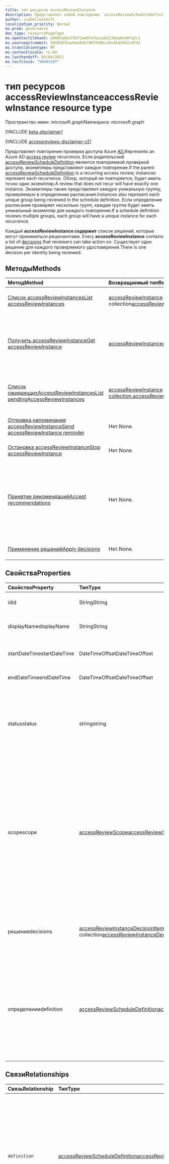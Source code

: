 ```yaml
---
title: тип ресурсов accessReviewInstance
description: Представляет собой повторение `accessReviewScheduleDefinition` .
author: isabelleatmsft
localization_priority: Normal
ms.prod: governance
doc_type: resourcePageType
ms.openlocfilehash: a0003ab8a79372a4dfefea1a62120ea8e40fa2c1
ms.sourcegitcommit: 3b583d7baa9ae81b796fd30bc24c65d26b2cdf43
ms.translationtype: MT
ms.contentlocale: ru-RU
ms.lasthandoff: 03/04/2021
ms.locfileid: "50443197"
---
```

# <a name="accessreviewinstance-resource-type"></a><span data-ttu-id="cf5b7-103">тип ресурсов accessReviewInstance</span><span class="sxs-lookup"><span data-stu-id="cf5b7-103">accessReviewInstance resource type</span></span>

<span data-ttu-id="cf5b7-104">Пространство имен: microsoft.graph</span><span class="sxs-lookup"><span data-stu-id="cf5b7-104">Namespace: microsoft.graph</span></span>

[!INCLUDE [beta-disclaimer](../../includes/beta-disclaimer.md)]

[!INCLUDE [accessreviews-disclaimer-v2](../../includes/accessreviews-disclaimer-v2.md)]

<span data-ttu-id="cf5b7-105">Представляет повторение проверки доступа Azure [AD.](accessreviewsv2-root.md)</span><span class="sxs-lookup"><span data-stu-id="cf5b7-105">Represents an Azure AD [access review](accessreviewsv2-root.md) recurrence.</span></span> <span data-ttu-id="cf5b7-106">Если родительский [accessReviewScheduleDefinition](accessreviewscheduledefinition.md) является повторяемой проверкой доступа, экземпляры представляют каждое повторение.</span><span class="sxs-lookup"><span data-stu-id="cf5b7-106">If the parent [accessReviewScheduleDefinition](accessreviewscheduledefinition.md) is a recurring access review, instances represent each recurrence.</span></span> <span data-ttu-id="cf5b7-107">Обзор, который не повторяется, будет иметь точно один экземпляр.</span><span class="sxs-lookup"><span data-stu-id="cf5b7-107">A review that does not recur will have exactly one instance.</span></span> <span data-ttu-id="cf5b7-108">Экземпляры также представляют каждую уникальную группу, проверяемую в определении расписания.</span><span class="sxs-lookup"><span data-stu-id="cf5b7-108">Instances also represent each unique group being reviewed in the schedule definition.</span></span> <span data-ttu-id="cf5b7-109">Если определение расписания проверяет несколько групп, каждая группа будет иметь уникальный экземпляр для каждого повторения.</span><span class="sxs-lookup"><span data-stu-id="cf5b7-109">If a schedule definition reviews multiple groups, each group will have a unique instance for each recurrence.</span></span>

<span data-ttu-id="cf5b7-110">Каждый **accessReviewInstance содержит** список решений, которые могут приниматься рецензентами. [](accessreviewinstancedecisionitem.md)</span><span class="sxs-lookup"><span data-stu-id="cf5b7-110">Every **accessReviewInstance** contains a list of [decisions](accessreviewinstancedecisionitem.md) that reviewers can take action on.</span></span> <span data-ttu-id="cf5b7-111">Существует одно решение для каждого проверяемого удостоверения.</span><span class="sxs-lookup"><span data-stu-id="cf5b7-111">There is one decision per identity being reviewed.</span></span>

## <a name="methods"></a><span data-ttu-id="cf5b7-112">Методы</span><span class="sxs-lookup"><span data-stu-id="cf5b7-112">Methods</span></span>

| <span data-ttu-id="cf5b7-113">Метод</span><span class="sxs-lookup"><span data-stu-id="cf5b7-113">Method</span></span> | <span data-ttu-id="cf5b7-114">Возвращаемый тип</span><span class="sxs-lookup"><span data-stu-id="cf5b7-114">Return Type</span></span> | <span data-ttu-id="cf5b7-115">Описание</span><span class="sxs-lookup"><span data-stu-id="cf5b7-115">Description</span></span> |
|:---------------|:--------|:----------|
|[<span data-ttu-id="cf5b7-116">Список accessReviewInstances</span><span class="sxs-lookup"><span data-stu-id="cf5b7-116">List accessReviewInstances</span></span>](../api/accessreviewinstance-list.md) | <span data-ttu-id="cf5b7-117">[accessReviewInstance](accessreviewinstance.md) collection</span><span class="sxs-lookup"><span data-stu-id="cf5b7-117">[accessReviewInstance](accessreviewinstance.md) collection</span></span> | <span data-ttu-id="cf5b7-118">Получите список объектов [accessReviewInstance](../resources/accessreviewinstance.md) и их свойств.</span><span class="sxs-lookup"><span data-stu-id="cf5b7-118">Get a list of the [accessReviewInstance](../resources/accessreviewinstance.md) objects and their properties.</span></span> |
|[<span data-ttu-id="cf5b7-119">Получить accessReviewInstance</span><span class="sxs-lookup"><span data-stu-id="cf5b7-119">Get accessReviewInstance</span></span>](../api/accessreviewinstance-get.md) | [<span data-ttu-id="cf5b7-120">accessReviewInstance</span><span class="sxs-lookup"><span data-stu-id="cf5b7-120">accessReviewInstance</span></span>](accessreviewinstance.md) | <span data-ttu-id="cf5b7-121">Возвращает accessReviewInstance для accessReviewScheduleDefinition.</span><span class="sxs-lookup"><span data-stu-id="cf5b7-121">Returns accessReviewInstance for an accessReviewScheduleDefinition.</span></span> <span data-ttu-id="cf5b7-122">Не включает связанный accessReviewInstanceDecisionItem в объекте.</span><span class="sxs-lookup"><span data-stu-id="cf5b7-122">Does not include associated accessReviewInstanceDecisionItem\`s in the object.</span></span> |
|[<span data-ttu-id="cf5b7-123">Список ожидающихAccessReviewInstances</span><span class="sxs-lookup"><span data-stu-id="cf5b7-123">List pendingAccessReviewInstances</span></span>](../api/accessreviewinstance-pendingaccessreviewinstances.md) | <span data-ttu-id="cf5b7-124">[accessReviewInstance collection.](accessreviewinstance.md)</span><span class="sxs-lookup"><span data-stu-id="cf5b7-124">[accessReviewInstance](accessreviewinstance.md) collection.</span></span> | <span data-ttu-id="cf5b7-125">Получите все ожидающих accessReviewInstance ресурсы, назначенные вызываемой пользователю.</span><span class="sxs-lookup"><span data-stu-id="cf5b7-125">Get all pending accessReviewInstance resources assigned to the calling user.</span></span> |
|[<span data-ttu-id="cf5b7-126">Отправка напоминания accessReviewInstance</span><span class="sxs-lookup"><span data-stu-id="cf5b7-126">Send accessReviewInstance reminder</span></span>](../api/accessreviewinstance-sendreminder.md) | <span data-ttu-id="cf5b7-127">Нет.</span><span class="sxs-lookup"><span data-stu-id="cf5b7-127">None.</span></span> | <span data-ttu-id="cf5b7-128">Отправьте напоминание рецензентам accessReviewInstance.</span><span class="sxs-lookup"><span data-stu-id="cf5b7-128">Send a reminder to the reviewers of an accessReviewInstance.</span></span> |
|[<span data-ttu-id="cf5b7-129">Остановка accessReviewInstance</span><span class="sxs-lookup"><span data-stu-id="cf5b7-129">Stop accessReviewInstance</span></span>](../api/accessreviewinstance-stop.md) | <span data-ttu-id="cf5b7-130">Нет.</span><span class="sxs-lookup"><span data-stu-id="cf5b7-130">None.</span></span> | <span data-ttu-id="cf5b7-131">Вручную остановите accessReviewInstance.</span><span class="sxs-lookup"><span data-stu-id="cf5b7-131">Manually stop an accessReviewInstance.</span></span> |
|[<span data-ttu-id="cf5b7-132">Принятие рекомендаций</span><span class="sxs-lookup"><span data-stu-id="cf5b7-132">Accept recommendations</span></span>](../api/accessreviewinstance-acceptrecommendations.md) | <span data-ttu-id="cf5b7-133">Нет.</span><span class="sxs-lookup"><span data-stu-id="cf5b7-133">None.</span></span> | <span data-ttu-id="cf5b7-134">Позволяет вызываемой пользователю принять рекомендацию по принятию решений для каждого notReviewed accessReviewInstanceDecisionItem, на которых он является рецензентом для определенного accessReviewInstance.</span><span class="sxs-lookup"><span data-stu-id="cf5b7-134">Allows the calling user to accept the decision recommendation for each NotReviewed accessReviewInstanceDecisionItem that they are the reviewer on for a specific accessReviewInstance.</span></span> |
|[<span data-ttu-id="cf5b7-135">Применение решений</span><span class="sxs-lookup"><span data-stu-id="cf5b7-135">Apply decisions</span></span>](../api/accessreviewinstance-applydecisions.md) | <span data-ttu-id="cf5b7-136">Нет.</span><span class="sxs-lookup"><span data-stu-id="cf5b7-136">None.</span></span> | <span data-ttu-id="cf5b7-137">Вручную применить решение для accessReviewInstance.</span><span class="sxs-lookup"><span data-stu-id="cf5b7-137">Manually apply decision on an accessReviewInstance.</span></span> |



## <a name="properties"></a><span data-ttu-id="cf5b7-138">Свойства</span><span class="sxs-lookup"><span data-stu-id="cf5b7-138">Properties</span></span>
| <span data-ttu-id="cf5b7-139">Свойство</span><span class="sxs-lookup"><span data-stu-id="cf5b7-139">Property</span></span> | <span data-ttu-id="cf5b7-140">Тип</span><span class="sxs-lookup"><span data-stu-id="cf5b7-140">Type</span></span> | <span data-ttu-id="cf5b7-141">Описание</span><span class="sxs-lookup"><span data-stu-id="cf5b7-141">Description</span></span> |
| :-------------------------| :---------------------------------- | :---------- |
| <span data-ttu-id="cf5b7-142">id</span><span class="sxs-lookup"><span data-stu-id="cf5b7-142">id</span></span> | <span data-ttu-id="cf5b7-143">String</span><span class="sxs-lookup"><span data-stu-id="cf5b7-143">String</span></span> | <span data-ttu-id="cf5b7-144">Уникальный идентификатор экземпляра.</span><span class="sxs-lookup"><span data-stu-id="cf5b7-144">Unique identifier of the instance.</span></span> |
| <span data-ttu-id="cf5b7-145">displayName</span><span class="sxs-lookup"><span data-stu-id="cf5b7-145">displayName</span></span> | <span data-ttu-id="cf5b7-146">String</span><span class="sxs-lookup"><span data-stu-id="cf5b7-146">String</span></span> | <span data-ttu-id="cf5b7-147">Имя родительского доступаReviewScheduleDefinition.</span><span class="sxs-lookup"><span data-stu-id="cf5b7-147">Name of the parent accessReviewScheduleDefinition.</span></span> |
| <span data-ttu-id="cf5b7-148">startDateTime</span><span class="sxs-lookup"><span data-stu-id="cf5b7-148">startDateTime</span></span> | <span data-ttu-id="cf5b7-149">DateTimeOffset</span><span class="sxs-lookup"><span data-stu-id="cf5b7-149">DateTimeOffset</span></span> | <span data-ttu-id="cf5b7-150">DateTime при запуске экземпляра проверки.</span><span class="sxs-lookup"><span data-stu-id="cf5b7-150">DateTime when review instance is scheduled to start.</span></span> <span data-ttu-id="cf5b7-151">Может быть в будущем.</span><span class="sxs-lookup"><span data-stu-id="cf5b7-151">May be in the future.</span></span> |
| <span data-ttu-id="cf5b7-152">endDateTime</span><span class="sxs-lookup"><span data-stu-id="cf5b7-152">endDateTime</span></span> | <span data-ttu-id="cf5b7-153">DateTimeOffset</span><span class="sxs-lookup"><span data-stu-id="cf5b7-153">DateTimeOffset</span></span> | <span data-ttu-id="cf5b7-154">DateTime, когда экземпляр проверки должен завершиться.</span><span class="sxs-lookup"><span data-stu-id="cf5b7-154">DateTime when review instance is scheduled to end.</span></span> |
| <span data-ttu-id="cf5b7-155">status</span><span class="sxs-lookup"><span data-stu-id="cf5b7-155">status</span></span> | <span data-ttu-id="cf5b7-156">string</span><span class="sxs-lookup"><span data-stu-id="cf5b7-156">string</span></span> | <span data-ttu-id="cf5b7-157">Указывает состояние accessReview.</span><span class="sxs-lookup"><span data-stu-id="cf5b7-157">Specifies the status of an accessReview.</span></span> <span data-ttu-id="cf5b7-158">Типичные состояния `Initializing` включают , , , , , , и `NotStarted` `Starting` `InProgress` `Completing` `Completed` `AutoReviewing` `AutoReviewed` .</span><span class="sxs-lookup"><span data-stu-id="cf5b7-158">The typical states include `Initializing`, `NotStarted`, `Starting`, `InProgress`, `Completing`, `Completed`, `AutoReviewing`, and `AutoReviewed`.</span></span>  <span data-ttu-id="cf5b7-159">Только для чтения.</span><span class="sxs-lookup"><span data-stu-id="cf5b7-159">Read-only.</span></span>|
| <span data-ttu-id="cf5b7-160">scope</span><span class="sxs-lookup"><span data-stu-id="cf5b7-160">scope</span></span> | [<span data-ttu-id="cf5b7-161">accessReviewScope</span><span class="sxs-lookup"><span data-stu-id="cf5b7-161">accessReviewScope</span></span>](accessreviewscope.md) | <span data-ttu-id="cf5b7-162">Создан на **основе области** и **экземпляраEnumerationScope** на уровне accessReviewScheduleDefinition.</span><span class="sxs-lookup"><span data-stu-id="cf5b7-162">Created based on **scope** and **instanceEnumerationScope** at the accessReviewScheduleDefinition level.</span></span> <span data-ttu-id="cf5b7-163">Определяет область пользователей, рассмотренных в группе.</span><span class="sxs-lookup"><span data-stu-id="cf5b7-163">Defines the scope of users reviewed in a group.</span></span> <span data-ttu-id="cf5b7-164">В случае одногруппного обзора область, определяемая на уровне, `accessReviewScheduleDefinition` применяется ко всем экземплярам.</span><span class="sxs-lookup"><span data-stu-id="cf5b7-164">In the case of a single-group review, the scope defined at the `accessReviewScheduleDefinition` level applies to all instances.</span></span> <span data-ttu-id="cf5b7-165">В случае проверки всех групп область действия для каждой группы может быть различной.</span><span class="sxs-lookup"><span data-stu-id="cf5b7-165">In the case of all groups review, scope may be different for each group.</span></span> <span data-ttu-id="cf5b7-166">Только для чтения.</span><span class="sxs-lookup"><span data-stu-id="cf5b7-166">Read-only.</span></span>  | 
| <span data-ttu-id="cf5b7-167">решения</span><span class="sxs-lookup"><span data-stu-id="cf5b7-167">decisions</span></span> | <span data-ttu-id="cf5b7-168">[accessReviewInstanceDecisionItem](accessreviewinstancedecisionitem.md) collection</span><span class="sxs-lookup"><span data-stu-id="cf5b7-168">[accessReviewInstanceDecisionItem](accessreviewinstancedecisionitem.md) collection</span></span> | <span data-ttu-id="cf5b7-169">Каждый пользователь, рассмотренный в accessReviewInstance, имеет элемент решения, представляющий, был ли его доступ одобрен, отклонен или еще не рассмотрен.</span><span class="sxs-lookup"><span data-stu-id="cf5b7-169">Each user reviewed in an accessReviewInstance has a decision item representing if their access was approved, denied, or not yet reviewed.</span></span> |
| <span data-ttu-id="cf5b7-170">определение</span><span class="sxs-lookup"><span data-stu-id="cf5b7-170">definition</span></span> |[<span data-ttu-id="cf5b7-171">accessReviewScheduleDefinition</span><span class="sxs-lookup"><span data-stu-id="cf5b7-171">accessReviewScheduleDefinition</span></span>](accessreviewscheduledefinition.md) | <span data-ttu-id="cf5b7-172">Существует точно один accessReviewScheduleDefinition, связанный с каждым экземпляром.</span><span class="sxs-lookup"><span data-stu-id="cf5b7-172">There is exactly one accessReviewScheduleDefinition associated with each instance.</span></span> <span data-ttu-id="cf5b7-173">Это родительское расписание экземпляра, в котором создаются экземпляры для каждого повторения определения обзора и каждой группы, выбранной для проверки по определению.</span><span class="sxs-lookup"><span data-stu-id="cf5b7-173">It is the parent schedule for the instance, where instances are created for each recurrence of a review definition and each group selected to review by the definition.</span></span> |

## <a name="relationships"></a><span data-ttu-id="cf5b7-174">Связи</span><span class="sxs-lookup"><span data-stu-id="cf5b7-174">Relationships</span></span>

| <span data-ttu-id="cf5b7-175">Связь</span><span class="sxs-lookup"><span data-stu-id="cf5b7-175">Relationship</span></span> | <span data-ttu-id="cf5b7-176">Тип</span><span class="sxs-lookup"><span data-stu-id="cf5b7-176">Type</span></span>   |<span data-ttu-id="cf5b7-177">Описание</span><span class="sxs-lookup"><span data-stu-id="cf5b7-177">Description</span></span>|
|:---------------|:--------|:----------|
| `definition`               |[<span data-ttu-id="cf5b7-178">accessReviewScheduleDefinition</span><span class="sxs-lookup"><span data-stu-id="cf5b7-178">accessReviewScheduleDefinition</span></span>](accessreviewscheduledefinition.md)          | <span data-ttu-id="cf5b7-179">Существует точно один `accessReviewScheduleDefinition` связанный с каждым экземпляром.</span><span class="sxs-lookup"><span data-stu-id="cf5b7-179">There is exactly one `accessReviewScheduleDefinition` associated with each instance.</span></span> <span data-ttu-id="cf5b7-180">Это родительское расписание экземпляра, в котором создаются экземпляры для каждого повторения определения обзора и каждой группы, выбранной для проверки по определению.</span><span class="sxs-lookup"><span data-stu-id="cf5b7-180">It is the parent schedule for the instance, where instances are created for each recurrence of a review definition and each group selected to review by the definition.</span></span> |
| `decisions`               |<span data-ttu-id="cf5b7-181">[accessReviewInstanceDecisionItem](accessreviewinstancedecisionitem.md) collection</span><span class="sxs-lookup"><span data-stu-id="cf5b7-181">[accessReviewInstanceDecisionItem](accessreviewinstancedecisionitem.md) collection</span></span>        | <span data-ttu-id="cf5b7-182">Каждый пользователь, рассмотренный в элементе, имеет элемент решения, представляющий, были ли они утверждены, отклонены `accessReviewInstance` или еще не рассмотрены.</span><span class="sxs-lookup"><span data-stu-id="cf5b7-182">Each user reviewed in an `accessReviewInstance` has a decision item representing if they were approved, denied, or not yet reviewed.</span></span> |

## <a name="json-representation"></a><span data-ttu-id="cf5b7-183">Представление JSON</span><span class="sxs-lookup"><span data-stu-id="cf5b7-183">JSON representation</span></span>

<span data-ttu-id="cf5b7-184">Ниже представлено описание ресурса в формате JSON.</span><span class="sxs-lookup"><span data-stu-id="cf5b7-184">Here is a JSON representation of the resource.</span></span>

<!-- {
  "blockType": "resource",
  "keyProperty": "id",
  "@odata.type": "microsoft.graph.accessReviewInstance",
  "openType": false
}
-->

```json
{
 "@odata.type": "#microsoft.graph.accessReviewInstance",
 "id": "string (identifier)",
 "displayName": "string",
 "startDateTime": "string (timestamp)",
 "endDateTime": "string (timestamp)",
 "status": "string",
 "scope": {
    "@odata.type": "microsoft.graph.accessReviewScope"
  }
}
```

<!--
{
  "type": "#page.annotation",
  "description": "accessReviewInstance resource",
  "keywords": "",
  "section": "documentation",
  "tocPath": "",
  "suppressions": []
}
-->

